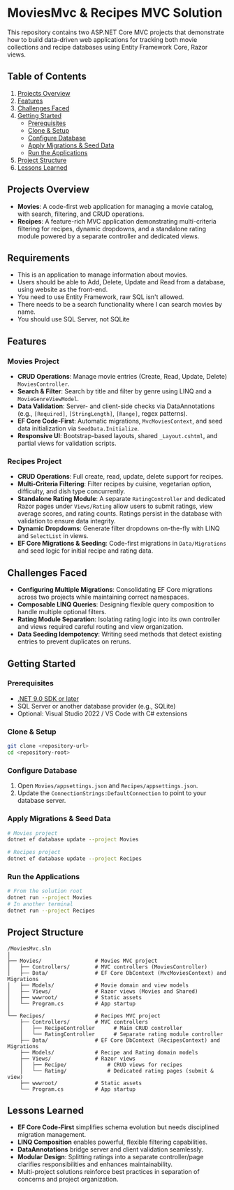# MoviesMvc & Recipes MVC Solution

This repository contains two ASP.NET Core MVC projects that demonstrate how to build data-driven web applications for tracking both movie collections and recipe databases using Entity Framework Core, Razor views.
## Table of Contents
1. [Projects Overview](#projects-overview)
2. [Features](#features)
3. [Challenges Faced](#challenges-faced)
4. [Getting Started](#getting-started)
   - [Prerequisites](#prerequisites)
   - [Clone & Setup](#clone--setup)
   - [Configure Database](#configure-database)
   - [Apply Migrations & Seed Data](#apply-migrations--seed-data)
   - [Run the Applications](#run-the-applications)
5. [Project Structure](#project-structure)
6. [Lessons Learned](#lessons-learned)

## Projects Overview

- **Movies**: A code-first web application for managing a movie catalog, with search, filtering, and CRUD operations.
- **Recipes**: A feature-rich MVC application demonstrating multi-criteria filtering for recipes, dynamic dropdowns, and a standalone rating module powered by a separate controller and dedicated views.

## Requirements
- This is an application to manage information about movies.
- Users should be able to Add, Delete, Update and Read from a database, using website as the front-end.
- You need to use Entity Framework, raw SQL isn't allowed.
- There needs to be a search functionality where I can search movies by name.
- You should use SQL Server, not SQLite

## Features

### Movies Project
- **CRUD Operations**: Manage movie entries (Create, Read, Update, Delete) `MoviesController`.
- **Search & Filter**: Search by title and filter by genre using LINQ and a `MovieGenreViewModel`.
- **Data Validation**: Server- and client-side checks via DataAnnotations (e.g., `[Required]`, `[StringLength]`, `[Range]`, regex patterns).
- **EF Core Code-First**: Automatic migrations, `MvcMoviesContext`, and seed data initialization via `SeedData.Initialize`.
- **Responsive UI**: Bootstrap-based layouts, shared `_Layout.cshtml`, and partial views for validation scripts.

### Recipes Project
- **CRUD Operations**: Full create, read, update, delete support for recipes.
- **Multi-Criteria Filtering**: Filter recipes by cuisine, vegetarian option, difficulty, and dish type concurrently.
- **Standalone Rating Module**: A separate `RatingController` and dedicated Razor pages under `Views/Rating` allow users to submit ratings, view average scores, and rating counts. Ratings persist in the database with validation to ensure data integrity.
- **Dynamic Dropdowns**: Generate filter dropdowns on-the-fly with LINQ and `SelectList` in views.
- **EF Core Migrations & Seeding**: Code-first migrations in `Data/Migrations` and seed logic for initial recipe and rating data.

## Challenges Faced
- **Configuring Multiple Migrations**: Consolidating EF Core migrations across two projects while maintaining correct namespaces.
- **Composable LINQ Queries**: Designing flexible query composition to handle multiple optional filters.
- **Rating Module Separation**: Isolating rating logic into its own controller and views required careful routing and view organization.
- **Data Seeding Idempotency**: Writing seed methods that detect existing entries to prevent duplicates on reruns.

## Getting Started

### Prerequisites
- [.NET 9.0 SDK or later](https://dotnet.microsoft.com/download)
- SQL Server or another database provider (e.g., SQLite)
- Optional: Visual Studio 2022 / VS Code with C# extensions

### Clone & Setup
```bash
git clone <repository-url>
cd <repository-root>
```

### Configure Database
1. Open `Movies/appsettings.json` and `Recipes/appsettings.json`.
2. Update the `ConnectionStrings:DefaultConnection` to point to your database server.

### Apply Migrations & Seed Data
```bash
# Movies project
dotnet ef database update --project Movies

# Recipes project
dotnet ef database update --project Recipes
```

### Run the Applications
```bash
# From the solution root
dotnet run --project Movies
# In another terminal
dotnet run --project Recipes
```

## Project Structure
```
/MoviesMvc.sln
│
├── Movies/                 # Movies MVC project
│   ├── Controllers/        # MVC controllers (MoviesController)
│   ├── Data/               # EF Core DbContext (MvcMoviesContext) and Migrations
│   ├── Models/             # Movie domain and view models
│   ├── Views/              # Razor views (Movies and Shared)
│   ├── wwwroot/            # Static assets
│   └── Program.cs          # App startup
│
└── Recipes/                # Recipes MVC project
    ├── Controllers/        # MVC controllers
    │   ├── RecipeController      # Main CRUD controller
    │   └── RatingController      # Separate rating module controller
    ├── Data/               # EF Core DbContext (RecipesContext) and Migrations
    ├── Models/             # Recipe and Rating domain models
    ├── Views/              # Razor views
    │   ├── Recipe/             # CRUD views for recipes
    │   └── Rating/             # Dedicated rating pages (submit & view)
    ├── wwwroot/            # Static assets
    └── Program.cs          # App startup
```

## Lessons Learned
- **EF Core Code-First** simplifies schema evolution but needs disciplined migration management.
- **LINQ Composition** enables powerful, flexible filtering capabilities.
- **DataAnnotations** bridge server and client validation seamlessly.
- **Modular Design**: Splitting ratings into a separate controller/page clarifies responsibilities and enhances maintainability.
- Multi-project solutions reinforce best practices in separation of concerns and project organization.
